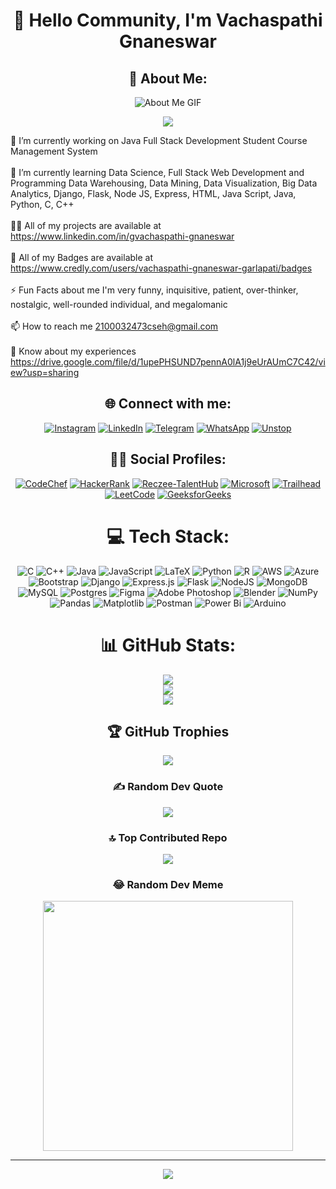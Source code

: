 <div align="center">
  
# 👋 Hello Community, I'm Vachaspathi Gnaneswar

## 💫 About Me:

  <img src="https://i.pinimg.com/originals/42/36/d0/4236d00b6df31c5c1dab3566fa61ff3c.gif" alt="About Me GIF">

  [![](https://visitcount.itsvg.in/api?id=venkataramanabaratam1&icon=0&color=0)](https://visitcount.itsvg.in)
</div>

🔭 I’m currently working on Java Full Stack Development Student Course Management System<br><br>🌱 I’m currently learning Data Science, Full Stack Web Development and Programming Data Warehousing, Data Mining, Data Visualization, Big Data Analytics, Django, Flask, Node JS, Express, HTML, Java Script, Java, Python, C, C++<br><br>👨‍💻 All of my projects are available at https://www.linkedin.com/in/gvachaspathi-gnaneswar<br><br>📛 All of my Badges are available at https://www.credly.com/users/vachaspathi-gnaneswar-garlapati/badges<br><br>⚡ Fun Facts about me I'm very funny, inquisitive, patient, over-thinker, nostalgic, well-rounded individual, and megalomanic<br><br>📫 How to reach me 2100032473cseh@gmail.com<br><br>📄 Know about my experiences https://drive.google.com/file/d/1upePHSUND7pennA0lA1j9eUrAUmC7C42/view?usp=sharing

<div align="center">

## 🌐 Connect with me:
[![Instagram](https://img.shields.io/badge/Instagram-%23E4405F.svg?logo=Instagram&logoColor=white)](https://instagram.com/vachaspathi6) [![LinkedIn](https://img.shields.io/badge/LinkedIn-%230077B5.svg?logo=linkedin&logoColor=white)](https://linkedin.com/in/gvachaspathi-gnaneswar) [![Telegram](https://img.shields.io/badge/Telegram-%232CA5E0.svg?logo=telegram&logoColor=white)](https://t.me/vachaspathi) [![WhatsApp](https://img.shields.io/badge/WhatsApp-%2325D366.svg?logo=whatsapp&logoColor=white)](https://wa.me/9347835425) [![Unstop](https://img.shields.io/badge/Unstop-%23000000.svg?logo=&logoColor=white)](https://unstop.com/u/vachaspathi6?preview=true)

## 🧑‍💻 Social Profiles:
[![CodeChef](https://img.shields.io/badge/CodeChef-%235B4638.svg?logo=codechef&logoColor=white)](https://www.codechef.com/users/klu_2100032473) [![HackerRank](https://img.shields.io/badge/HackerRank-%2365AAB7.svg?logo=hackerrank&logoColor=white)](https://www.hackerrank.com/profile/h2100032473) [![Reczee-TalentHub](https://img.shields.io/badge/Reczee_TalentHub-%233D8DCC.svg?logo=reczee&logoColor=white)](https://app.reczee.com/talenthub/vachi) [![Microsoft](https://img.shields.io/badge/Microsoft-%230078D4.svg?logo=microsoft&logoColor=white)](https://learn.microsoft.com/en-us/users/garlapativachaspathignaneswar-6307/) [![Trailhead](https://img.shields.io/badge/Trailhead-%2333CCFF.svg?logo=salesforce&logoColor=white)](https://trailhead.salesforce.com/trailblazer/vachaspathi) [![LeetCode](https://img.shields.io/badge/LeetCode-%23FFA116.svg?logo=leetcode&logoColor=white)](https://leetcode.com/klu_2100032473/) [![GeeksforGeeks](https://img.shields.io/badge/GeeksforGeeks-%23000000.svg?logo=geeksforgeeks&logoColor=white)](https://auth.geeksforgeeks.org/user/2100032473_vachaspathi_gnaneswar/)

# 💻 Tech Stack:
![C](https://img.shields.io/badge/c-%2300599C.svg?style=for-the-badge&logo=c&logoColor=white) ![C++](https://img.shields.io/badge/c++-%2300599C.svg?style=for-the-badge&logo=c%2B%2B&logoColor=white) ![Java](https://img.shields.io/badge/java-%23ED8B00.svg?style=for-the-badge&logo=openjdk&logoColor=white) ![JavaScript](https://img.shields.io/badge/javascript-%23323330.svg?style=for-the-badge&logo=javascript&logoColor=%23F7DF1E) ![LaTeX](https://img.shields.io/badge/latex-%23008080.svg?style=for-the-badge&logo=latex&logoColor=white) ![Python](https://img.shields.io/badge/python-3670A0?style=for-the-badge&logo=python&logoColor=ffdd54) ![R](https://img.shields.io/badge/r-%23276DC3.svg?style=for-the-badge&logo=r&logoColor=white) ![AWS](https://img.shields.io/badge/AWS-%23FF9900.svg?style=for-the-badge&logo=amazon-aws&logoColor=white) ![Azure](https://img.shields.io/badge/azure-%230072C6.svg?style=for-the-badge&logo=microsoftazure&logoColor=white) ![Bootstrap](https://img.shields.io/badge/bootstrap-%238511FA.svg?style=for-the-badge&logo=bootstrap&logoColor=white) ![Django](https://img.shields.io/badge/django-%23092E20.svg?style=for-the-badge&logo=django&logoColor=white) ![Express.js](https://img.shields.io/badge/express.js-%23404d59.svg?style=for-the-badge&logo=express&logoColor=%2361DAFB) ![Flask](https://img.shields.io/badge/flask-%23000.svg?style=for-the-badge&logo=flask&logoColor=white) ![NodeJS](https://img.shields.io/badge/node.js-6DA55F?style=for-the-badge&logo=node.js&logoColor=white) ![MongoDB](https://img.shields.io/badge/MongoDB-%234ea94b.svg?style=for-the-badge&logo=mongodb&logoColor=white) ![MySQL](https://img.shields.io/badge/mysql-%2300000f.svg?style=for-the-badge&logo=mysql&logoColor=white) ![Postgres](https://img.shields.io/badge/postgres-%23316192.svg?style=for-the-badge&logo=postgresql&logoColor=white) ![Figma](https://img.shields.io/badge/figma-%23F24E1E.svg?style=for-the-badge&logo=figma&logoColor=white) ![Adobe Photoshop](https://img.shields.io/badge/adobe%20photoshop-%2331A8FF.svg?style=for-the-badge&logo=adobe%20photoshop&logoColor=white) ![Blender](https://img.shields.io/badge/blender-%23F5792A.svg?style=for-the-badge&logo=blender&logoColor=white) ![NumPy](https://img.shields.io/badge/numpy-%23013243.svg?style=for-the-badge&logo=numpy&logoColor=white) ![Pandas](https://img.shields.io/badge/pandas-%23150458.svg?style=for-the-badge&logo=pandas&logoColor=white) ![Matplotlib](https://img.shields.io/badge/Matplotlib-%23ffffff.svg?style=for-the-badge&logo=Matplotlib&logoColor=black) ![Postman](https://img.shields.io/badge/Postman-FF6C37?style=for-the-badge&logo=postman&logoColor=white) ![Power Bi](https://img.shields.io/badge/power_bi-F2C811?style=for-the-badge&logo=powerbi&logoColor=black) ![Arduino](https://img.shields.io/badge/-Arduino-00979D?style=for-the-badge&logo=Arduino&logoColor=white)
# 📊 GitHub Stats:
![](https://github-readme-stats.vercel.app/api?username=vachaspathi6&theme=dark&hide_border=false&include_all_commits=true&count_private=true)<br/>
![](https://github-readme-streak-stats.herokuapp.com/?user=vachaspathi6&theme=dark&hide_border=false)<br/>
![](https://github-readme-stats.vercel.app/api/top-langs/?username=vachaspathi6&theme=dark&hide_border=false&include_all_commits=true&count_private=true&layout=compact)

## 🏆 GitHub Trophies
![](https://github-profile-trophy.vercel.app/?username=vachaspathi6&theme=juicyfresh&no-frame=false&no-bg=false&margin-w=4)

### ✍️ Random Dev Quote
![](https://quotes-github-readme.vercel.app/api?type=horizontal&theme=radical)

### 🔝 Top Contributed Repo
![](https://github-contributor-stats.vercel.app/api?username=vachaspathi6&limit=5&theme=radical&combine_all_yearly_contributions=true)

### 😂 Random Dev Meme
<img src='https://randommeme-five.vercel.app/' style="height: 400px;"/>

---
[![](https://visitcount.itsvg.in/api?id=vachaspathi6&icon=4&color=8)](https://visitcount.itsvg.in)

<!-- Proudly created with GPRM ( https://gprm.itsvg.in ) -->

</div>
